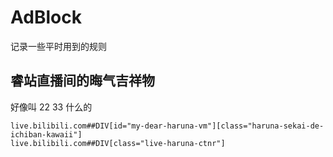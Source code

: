 # AdBlock

记录一些平时用到的规则

## 睿站直播间的晦气吉祥物

好像叫 22 33 什么的

```plain
live.bilibili.com##DIV[id="my-dear-haruna-vm"][class="haruna-sekai-de-ichiban-kawaii"]
live.bilibili.com##DIV[class="live-haruna-ctnr"]
```
